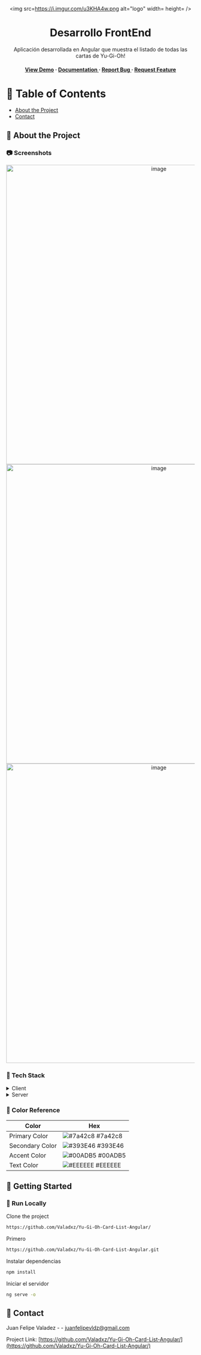 <div align='center'>

<img src=https://i.imgur.com/u3KHA4w.png alt="logo" width= height= />

<h1>Desarrollo FrontEnd </h1>
<p>Aplicación desarrollada en Angular que muestra el listado de todas las cartas de Yu-Gi-Oh! </p>

<h4> <a href=https://yugioh-cardlist.netlify.app>View Demo</a> <span> · </span> <a href="https://github.com/Valadxz/https://github.com/Valadxz//blob/master/README.md"> Documentation </a> <span> · </span> <a href="https://github.com/Valadxz/https://github.com/Valadxz//issues"> Report Bug </a> <span> · </span> <a href="https://github.com/Valadxz/https://github.com/Valadxz//issues"> Request Feature </a> </h4>


</div>

# :notebook_with_decorative_cover: Table of Contents

- [About the Project](#star2-about-the-project)
- [Contact](#handshake-contact)


## :star2: About the Project

### :camera: Screenshots
<div align="center"> <a href="https://yugioh-cardlist.netlify.app"><img src="https://i.imgur.com/3llP2dd.png" alt='image' width='800'/></a> </div>
<div align="center"> <a href="https://yugioh-cardlist.netlify.app"><img src="https://i.imgur.com/buo7Mjl.png" alt='image' width='800'/></a> </div>
<div align="center"> <a href="https://yugioh-cardlist.netlify.app"><img src="https://i.imgur.com/fe8JpV9.png" alt='image' width='800'/></a> </div>


### :space_invader: Tech Stack
<details> <summary>Client</summary> <ul>
<li><a href="https://upload.wikimedia.org/wikipedia/commons/thumb/c/cf/Angular_full_color_logo.svg/2048px-Angular_full_color_logo.svg.png">Angular</a></li>
<li><a href="https://upload.wikimedia.org/wikipedia/commons/thumb/6/61/HTML5_logo_and_wordmark.svg/2048px-HTML5_logo_and_wordmark.svg.png">HTML5</a></li>
<li><a href="https://upload.wikimedia.org/wikipedia/commons/thumb/d/d5/CSS3_logo_and_wordmark.svg/1200px-CSS3_logo_and_wordmark.svg.png">CSS3</a></li>
<li><a href="https://www.freepnglogos.com/uploads/javascript-png/png-javascript-badge-picture-8.png">JavaScript</a></li>
</ul> </details>
<details> <summary>Server</summary> <ul>
<li><a href="https://www.netlify.com">Netlify</a></li>
</ul> </details>

### :art: Color Reference
| Color | Hex |
| --------------- | ---------------------------------------------------------------- |
| Primary Color | ![#7a42c8](https://via.placeholder.com/10/7a42c8?text=+) #7a42c8 |
| Secondary Color | ![#393E46](https://via.placeholder.com/10/393E46?text=+) #393E46 |
| Accent Color | ![#00ADB5](https://via.placeholder.com/10/00ADB5?text=+) #00ADB5 |
| Text Color | ![#EEEEEE](https://via.placeholder.com/10/EEEEEE?text=+) #EEEEEE |

## :toolbox: Getting Started

### :running: Run Locally

Clone the project

```bash
https://github.com/Valadxz/Yu-Gi-Oh-Card-List-Angular/
```
Primero
```bash
https://github.com/Valadxz/Yu-Gi-Oh-Card-List-Angular.git
```
Instalar dependencias
```bash
npm install
```
Iniciar el servidor
```bash
ng serve -o
```


## :handshake: Contact

Juan Felipe Valadez - - juanfelipevldz@gmail.com

Project Link: [https://github.com/Valadxz/Yu-Gi-Oh-Card-List-Angular/](https://github.com/Valadxz/Yu-Gi-Oh-Card-List-Angular/)
